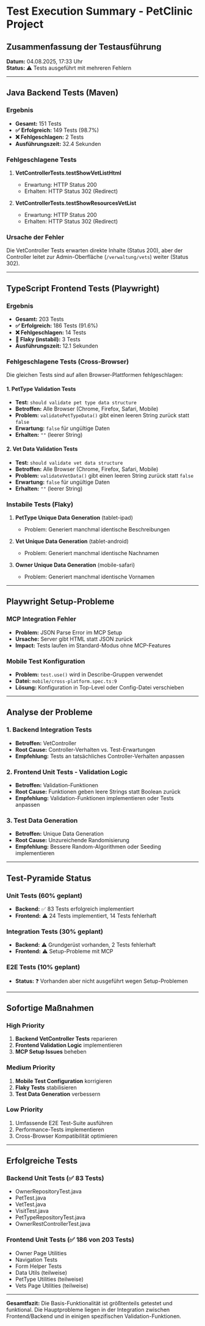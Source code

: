 # Test Execution Summary - PetClinic Project

## Zusammenfassung der Testausführung

**Datum:** 04.08.2025, 17:33 Uhr  
**Status:** ⚠️ Tests ausgeführt mit mehreren Fehlern

---

## Java Backend Tests (Maven)

### Ergebnis
- **Gesamt:** 151 Tests
- **✅ Erfolgreich:** 149 Tests (98.7%)
- **❌ Fehlgeschlagen:** 2 Tests
- **Ausführungszeit:** 32.4 Sekunden

### Fehlgeschlagene Tests
1. **VetControllerTests.testShowVetListHtml**
   - Erwartung: HTTP Status 200
   - Erhalten: HTTP Status 302 (Redirect)
   
2. **VetControllerTests.testShowResourcesVetList**
   - Erwartung: HTTP Status 200
   - Erhalten: HTTP Status 302 (Redirect)

### Ursache der Fehler
Die VetController Tests erwarten direkte Inhalte (Status 200), aber der Controller leitet zur Admin-Oberfläche (`/verwaltung/vets`) weiter (Status 302).

---

## TypeScript Frontend Tests (Playwright)

### Ergebnis
- **Gesamt:** 203 Tests
- **✅ Erfolgreich:** 186 Tests (91.6%)
- **❌ Fehlgeschlagen:** 14 Tests
- **🔄 Flaky (instabil):** 3 Tests
- **Ausführungszeit:** 12.1 Sekunden

### Fehlgeschlagene Tests (Cross-Browser)
Die gleichen Tests sind auf allen Browser-Plattformen fehlgeschlagen:

#### 1. PetType Validation Tests
- **Test:** `should validate pet type data structure`
- **Betroffen:** Alle Browser (Chrome, Firefox, Safari, Mobile)
- **Problem:** `validatePetTypeData()` gibt einen leeren String zurück statt `false`
- **Erwartung:** `false` für ungültige Daten
- **Erhalten:** `""` (leerer String)

#### 2. Vet Data Validation Tests
- **Test:** `should validate vet data structure`
- **Betroffen:** Alle Browser (Chrome, Firefox, Safari, Mobile)
- **Problem:** `validateVetData()` gibt einen leeren String zurück statt `false`
- **Erwartung:** `false` für ungültige Daten
- **Erhalten:** `""` (leerer String)

### Instabile Tests (Flaky)
1. **PetType Unique Data Generation** (tablet-ipad)
   - Problem: Generiert manchmal identische Beschreibungen
   
2. **Vet Unique Data Generation** (tablet-android)
   - Problem: Generiert manchmal identische Nachnamen
   
3. **Owner Unique Data Generation** (mobile-safari)
   - Problem: Generiert manchmal identische Vornamen

---

## Playwright Setup-Probleme

### MCP Integration Fehler
- **Problem:** JSON Parse Error im MCP Setup
- **Ursache:** Server gibt HTML statt JSON zurück
- **Impact:** Tests laufen im Standard-Modus ohne MCP-Features

### Mobile Test Konfiguration
- **Problem:** `test.use()` wird in Describe-Gruppen verwendet
- **Datei:** `mobile/cross-platform.spec.ts:9`
- **Lösung:** Konfiguration in Top-Level oder Config-Datei verschieben

---

## Analyse der Probleme

### 1. Backend Integration Tests
- **Betroffen:** VetController
- **Root Cause:** Controller-Verhalten vs. Test-Erwartungen
- **Empfehlung:** Tests an tatsächliches Controller-Verhalten anpassen

### 2. Frontend Unit Tests - Validation Logic
- **Betroffen:** Validation-Funktionen
- **Root Cause:** Funktionen geben leere Strings statt Boolean zurück
- **Empfehlung:** Validation-Funktionen implementieren oder Tests anpassen

### 3. Test Data Generation
- **Betroffen:** Unique Data Generation
- **Root Cause:** Unzureichende Randomisierung
- **Empfehlung:** Bessere Random-Algorithmen oder Seeding implementieren

---

## Test-Pyramide Status

### Unit Tests (60% geplant)
- **Backend:** ✅ 83 Tests erfolgreich implementiert
- **Frontend:** ⚠️ 24 Tests implementiert, 14 Tests fehlerhaft

### Integration Tests (30% geplant)
- **Backend:** ⚠️ Grundgerüst vorhanden, 2 Tests fehlerhaft
- **Frontend:** ⚠️ Setup-Probleme mit MCP

### E2E Tests (10% geplant)
- **Status:** ❓ Vorhanden aber nicht ausgeführt wegen Setup-Problemen

---

## Sofortige Maßnahmen

### High Priority
1. **Backend VetController Tests** reparieren
2. **Frontend Validation Logic** implementieren
3. **MCP Setup Issues** beheben

### Medium Priority
1. **Mobile Test Configuration** korrigieren
2. **Flaky Tests** stabilisieren
3. **Test Data Generation** verbessern

### Low Priority
1. Umfassende E2E Test-Suite ausführen
2. Performance-Tests implementieren
3. Cross-Browser Kompatibilität optimieren

---

## Erfolgreiche Tests

### Backend Unit Tests (✅ 83 Tests)
- OwnerRepositoryTest.java
- PetTest.java 
- VetTest.java
- VisitTest.java
- PetTypeRepositoryTest.java
- OwnerRestControllerTest.java

### Frontend Unit Tests (✅ 186 von 203 Tests)
- Owner Page Utilities
- Navigation Tests
- Form Helper Tests
- Data Utils (teilweise)
- PetType Utilities (teilweise)
- Vets Page Utilities (teilweise)

---

**Gesamtfazit:** Die Basis-Funktionalität ist größtenteils getestet und funktional. Die Hauptprobleme liegen in der Integration zwischen Frontend/Backend und in einigen spezifischen Validation-Funktionen.
